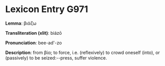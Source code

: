 # Lexicon Entry G971

**Lemma**: βιάζω

**Transliteration (xlit)**: biázō

**Pronunciation**: bee-ad'-zo

**Description**:
from βία; to force, i.e. (reflexively) to crowd oneself (into), or (passively) to be seized:--press, suffer violence.
